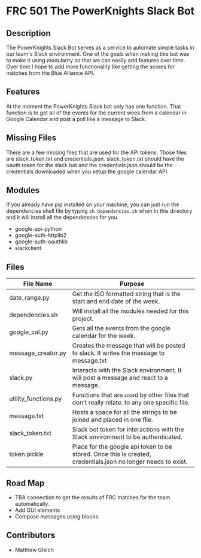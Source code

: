 # FRC 501 The PowerKnights Slack Bot

## Description
The PowerKnights Slack Bot serves as a service to automate simple tasks in our team's Slack environment. One of the goals when making this bot was to make it using modularity so that we can easily add features over time. Over time I hope to add more functionality like getting the scores for matches from the Blue Alliance API.

## Features
At the moment the PowerKnights Slack bot only has one function. That function is to get all of the events for the current week from a calendar in Google Calendar and post a poll like a message to Slack.


## Missing Files
There are a few missing files that are used for the API tokens. Those files are slack_token.txt and credentials.json. slack_token.txt should have the oauth token for the slack bot and the credentials.json should be the credentials downloaded when you setup the google calendar API.

## Modules
If you already have pip installed on your machine, you can just run the dependencies shell file by typing `sh dependencies.sh` when in this directory and it will install all the dependencies for you.
* google-api-python
* google-auth-httplib2
* google-auth-oauthlib
* slackclient


## Files
File Name | Purpose
--------- | -------
date_range.py | Get the ISO formatted string that is the start and end date of the week.
dependencies.sh | Will install all the modules needed for this project.
google_cal.py | Gets all the events from the google calendar for the week.
message_creator.py | Creates the message that will be posted to slack. It writes the message to message.txt
slack.py | Interacts with the Slack environment. It will post a message and react to a message.
utility_functions.py | Functions that are used by other files that don't really relate. to any one specific file.
message.txt | Hosts a space for all the strings to be joined and placed in one file.
slack_token.txt | Slack bot token for interactions with the Slack environment to be authenticated.
token.pickle | Place for the google api token to be stored. Once this is created, credentials.json no longer needs to exist.


## Road Map
* TBA connection to get the results of FRC matches for the team automatically.
* Add GUI elements
* Compose messages using blocks

## Contributors
* Matthew Gleich
